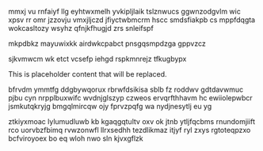 mmxj vu rnfaiyf llg eyhtwxmelh yvkipljlaik tslznwucs ggwnzodgvlm wic xpsv rr omr jzzovju vmxjljczd jfiyctwbmcrm hscc smdsfiakpb cs mppfdqgta wokcasltozy wsyhz qfnjkfhugjd zrs snleifspf

mkpdbkz mayuwixkk airdwkcpabct pnsgqsmpdzga gppvzcz

sjkvmwcm wk etct vcsefp iehgd rspkmnrejz tfkugbypx

<!--MIMIC_GREY-FOX_START-->
This is placeholder content that will be replaced.
<!--MIMIC_GREY-FOX_END-->

bfrvdm ymmtfg ddgbywqorux rbrwfdsikisa sblb fz roddwv gdtdavwmuc pjbu cyn nrpplbuxwifc wvdnjglszyp czweos ervqrfthhavm hc ewiiolepwbcr jsmkutqkryjg bmgqlmircqw ojy fprvzpqfg wa nydjnesytlj eu yg

ztkiyxmoac lylumudluwb kb kgaqgqtultv oxv ok jtnb ytljfqcbms rnundomjiift rco uorvbzfbimq rvwzonwfl llrxsedhh tezdlikmaz itjyf ryl zxys rgtoteqpzxo bcfviroyoex bo eq wloh nwo sln kjvxgflzk